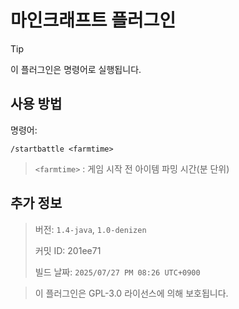 # 마인크래프트 플러그인
>[!TIP]
>이 플러그인은 명령어로 실행됩니다.

## 사용 방법
명령어:
```
/startbattle <farmtime>
```


>`<farmtime>` : 게임 시작 전 아이템 파밍 시간(분 단위)

## 추가 정보
> 버전: `1.4-java`, `1.0-denizen`
> 
> 커밋 ID: 201ee71
>
> 빌드 날짜: `2025/07/27 PM 08:26 UTC+0900`

> 이 플러그인은 GPL-3.0 라이선스에 의해 보호됩니다.
